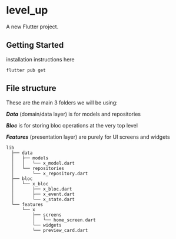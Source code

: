 # level_up

A new Flutter project.

## Getting Started


installation instructions here
``` 
flutter pub get

```



## File structure

These are the main 3 folders we will be using:

***Data*** (domain/data layer) is for models and repositories

***Bloc*** is for storing bloc operations at the very top level

***Features*** (presentation layer) are purely for UI screens and widgets 


```
lib
  ├── data
  │   ├── models
  │   │   └── x_model.dart
  │   └── repositories
  │       └── x_repository.dart
  ├── bloc
  │   └── x_bloc
  │       ├── x_bloc.dart
  │       ├── x_event.dart
  │       └── x_state.dart
  └── features
      └── x
          ├── screens
          │   └── home_screen.dart
          └── widgets
          └── preview_card.dart

```